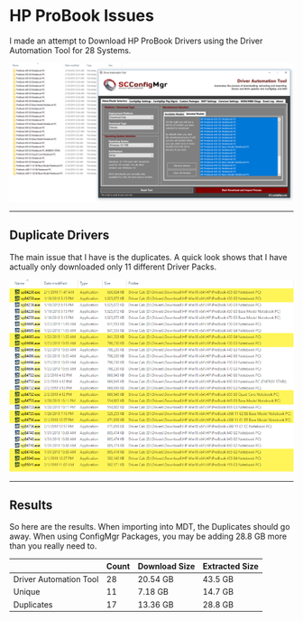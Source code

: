 # HP ProBook Issues

I made an attempt to Download HP ProBook Drivers using the Driver Automation Tool for 28 Systems.

![](/assets/2018-02-10_22-35-01.png)

---

## Duplicate Drivers

The main issue that I have is the duplicates.  A quick look shows that I have actually only downloaded only 11 different Driver Packs.

![](/assets/2018-02-10_22-37-04b.png)

---

## Results

So here are the results.  When importing into MDT, the Duplicates should go away.  When using ConfigMgr Packages, you may be adding 28.8 GB more than you really need to.

|  | Count | Download Size | Extracted Size |
| :--- | :--- | :--- | :--- |
| Driver Automation Tool | 28 | 20.54 GB | 43.5 GB |
| Unique | 11 | 7.18 GB | 14.7 GB |
| Duplicates | 17 | 13.36 GB | 28.8 GB |



